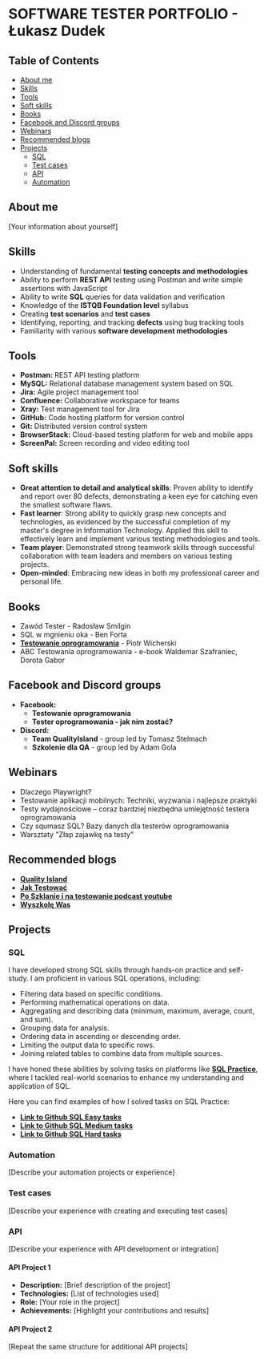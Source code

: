 # SOFTWARE TESTER PORTFOLIO - Łukasz Dudek

## Table of Contents

* [About me](#about-me)
* [Skills](#skills)
* [Tools](#tools)
* [Soft skills](#soft-skills)
* [Books](#books)
* [Facebook and Discord groups](#facebook-and-discord-groups)
* [Webinars](#webinars)
* [Recommended blogs](#recommended-blogs)
* [Projects](#projects)
    * [SQL](#sql)
    * [Test cases](#test-cases)
    * [API](#api)
    * [Automation](#automation)

## About me

[Your information about yourself]

## Skills

* Understanding of fundamental **testing concepts and methodologies**
* Ability to perform **REST API** testing using Postman and write simple assertions with JavaScript
* Ability to write **SQL** queries for data validation and verification
* Knowledge of the **ISTQB Foundation level** syllabus
* Creating **test scenarios** and **test cases**
* Identifying, reporting, and tracking **defects** using bug tracking tools
* Familiarity with various **software development methodologies**

## Tools

* **Postman:** REST API testing platform
* **MySQL:** Relational database management system based on SQL
* **Jira:** Agile project management tool
* **Confluence:** Collaborative workspace for teams
* **Xray:** Test management tool for Jira
* **GitHub:** Code hosting platform for version control
* **Git:** Distributed version control system
* **BrowserStack:** Cloud-based testing platform for web and mobile apps
* **ScreenPal:** Screen recording and video editing tool


## Soft skills
* **Great attention to detail and analytical skills**: Proven ability to identify and report over 80 defects, demonstrating a keen eye for catching even the smallest software flaws.
* **Fast learner**: Strong ability to quickly grasp new concepts and technologies, as evidenced by the successful completion of my master's degree in Information Technology. Applied this skill to effectively learn and implement various testing methodologies and tools.
* **Team player**: Demonstrated strong teamwork skills through successful collaboration with team leaders and members on various testing projects.
* **Open-minded**: Embracing new ideas in both my professional career and personal life.




## Books

* Zawód Tester - Radosław Smilgin
* SQL w mgnieniu oka - Ben Forta
* <a href="https://ksiazka.testowanieoprogramowania.pl/" target="_blank"><b>Testowanie oprogramowania</b></a> - Piotr Wicherski
* ABC Testowania oprogramowania - e-book Waldemar Szafraniec, Dorota Gabor
  


## Facebook and Discord groups

* **Facebook:**
  * **Testowanie oprogramowania**
  * **Tester oprogramowania - jak nim zostać?**
* **Discord:**
  * **Team QualityIsland** - group led by Tomasz Stelmach
  * **Szkolenie dla QA** - group led by Adam Gola

## Webinars

* Dlaczego Playwright?
* Testowanie aplikacji mobilnych: Techniki, wyzwania i najlepsze praktyki
* Testy wydajnościowe – coraz bardziej niezbędna umiejętność testera oprogramowania
* Czy squmasz SQL? Bazy danych dla testerów oprogramowania
* Warsztaty "Złap zajawkę na testy"

## Recommended blogs


* <a href="https://qualityisland.pl/blog/" target="_blank"><b>Quality Island</b></a>
* <a href="https://jaktestowac.pl/blog/" target="_blank"><b>Jak Testować</b></a>
* <a href="https://www.youtube.com/@PoSzklanieINaTestowanie" target="_blank"><b>Po Szklanie i na testowanie podcast youtube</b></a>
* <a href="https://www.wyszkolewas.com.pl/blog/" target="_blank"><b>Wyszkolę Was</b></a>


## Projects

### SQL

I have developed strong SQL skills through hands-on practice and self-study. I am proficient in various SQL operations, including:
* Filtering data based on specific conditions.
* Performing mathematical operations on data.
* Aggregating and describing data (minimum, maximum, average, count, and sum).
* Grouping data for analysis.
* Ordering data in ascending or descending order.
* Limiting the output data to specific rows.
* Joining related tables to combine data from multiple sources.

I have honed these abilities by solving tasks on platforms like **[SQL Practice](https://www.sql-practice.com/)**, where I tackled real-world scenarios to enhance my understanding and application of SQL.

Here you can find examples of how I solved tasks on SQL Practice:
   * <a href="https://github.com/dudekluk/Portfolio/blob/main/SQL%20Practice%20Easy.md" target="_blank"><b>Link to Github SQL Easy tasks</b></a>
   * <a href="https://github.com/dudekluk/Portfolio/blob/main/SQL%20Practice%20Medium.md" target="_blank"><b>Link to Github SQL Medium tasks</b></a>
   * <a href="https://github.com/dudekluk/Portfolio/blob/main/SQL%20Practice%20Hard.md" target="_blank"><b>Link to Github SQL Hard tasks</b></a>
### Automation

[Describe your automation projects or experience]

### Test cases

[Describe your experience with creating and executing test cases]

### API

[Describe your experience with API development or integration]

#### API Project 1

* **Description:** [Brief description of the project]
* **Technologies:** [List of technologies used]
* **Role:** [Your role in the project]
* **Achievements:** [Highlight your contributions and results]

#### API Project 2

[Repeat the same structure for additional API projects]
